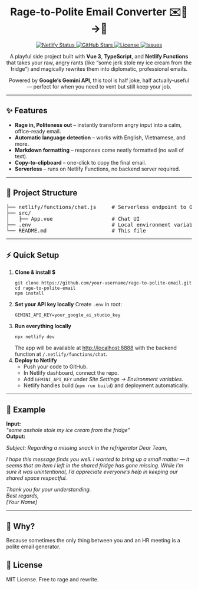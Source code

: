 <h1 align="center">Rage-to-Polite Email Converter ✉️😤→🙂</h1>

<p align="center">
  <a href="https://app.netlify.com/sites/ai-chat-app-demo-dt/deploys">
    <img src="https://api.netlify.com/api/v1/badges/a7b87ebb-6bcc-447a-9b7a-55ff93209466/deploy-status" alt="Netlify Status" />
  </a>
  <a href="https://github.com/duytin095/ai-chat-app/stargazers">
    <img src="https://img.shields.io/github/stars/duytin095/ai-chat-app?style=social" alt="GitHub Stars" />
  </a>
  <a href="https://github.com/duytin095/ai-chat-app/blob/main/LICENSE">
    <img src="https://img.shields.io/github/license/duytin095/ai-chat-app" alt="License" />
  </a>
  <a href="https://github.com/duytin095/ai-chat-app/issues">
    <img src="https://img.shields.io/github/issues/duytin095/ai-chat-app" alt="Issues" />
  </a>
</p>

<p align="center">
  A playful side project built with <strong>Vue 3</strong>, <strong>TypeScript</strong>, and <strong>Netlify Functions</strong> that takes your raw, angry rants (like “some jerk stole my ice cream from the fridge”) and magically rewrites them into diplomatic, professional emails.
</p>
<p align="center">
  Powered by <strong>Google’s Gemini API</strong>, this tool is half joke, half actually-useful — perfect for when you need to vent but still keep your job.
</p>

<hr />

<h2>✨ Features</h2>
<ul>
  <li><strong>Rage in, Politeness out</strong> – instantly transform angry input into a calm, office-ready email.</li>
  <li><strong>Automatic language detection</strong> – works with English, Vietnamese, and more.</li>
  <li><strong>Markdown formatting</strong> – responses come neatly formatted (no wall of text).</li>
  <li><strong>Copy-to-clipboard</strong> – one-click to copy the final email.</code></li>
  <li><strong>Serverless</strong> – runs on Netlify Functions, no backend server required.</li>
</ul>

<hr />

<h2>📂 Project Structure</h2>

<pre>
├── netlify/functions/chat.js     # Serverless endpoint to Gemini
├── src/
│   ├── App.vue                   # Chat UI
├── .env                          # Local environment variables
└── README.md                     # This file
</pre>

<hr />

<h2>⚡ Quick Setup</h2>

<ol>
  <li><b>Clone & install $</b>
    <pre><code>git clone https://github.com/your-username/rage-to-polite-email.git
cd rage-to-polite-email
npm install</code></pre>
  </li>

  <li><b>Set your API key locally</b>  
    Create <code>.env</code> in root:
    <pre><code>GEMINI_API_KEY=your_google_ai_studio_key</code></pre>
  </li>

  <li><b>Run everything locally</b>
    <pre><code>npx netlify dev</code></pre>
    The app will be available at <a href="http://localhost:8888">http://localhost:8888</a>  
    with the backend function at <code>/.netlify/functions/chat</code>.
  </li>

  <li><b>Deploy to Netlify</b>
    <ul>
      <li>Push your code to GitHub.</li>
      <li>In Netlify dashboard, connect the repo.</li>
      <li>Add <code>GEMINI_API_KEY</code> under <i>Site Settings → Environment variables</i>.</li>
      <li>Netlify handles build (<code>npm run build</code>) and deployment automatically.</li>
    </ul>
  </li>
</ol>

<hr />

<h2>🎯 Example</h2>
<strong>Input:</strong> <br/>
<i>"some asshole stole my ice cream from the fridge"</i> <br />
<strong>Output:</strong> <br/>
<p>
  <i>
  Subject: Regarding a missing snack in the refrigerator 
  Dear Team,  

  I hope this message finds you well. I wanted to bring up a small matter — it seems that an item I left in the shared fridge has gone missing. While I’m sure it was unintentional, I’d appreciate everyone’s help in keeping our shared space respectful.  

  Thank you for your understanding.  
  Best regards,  
  [Your Name]
  </i>
</p>
<hr />
<h2>🤔 Why?</h2>
<p>
  Because sometimes the only thing between you and an HR meeting is a polite email generator.
</p>

<h2>📜 License</h2>
<p>
  MIT License. Free to rage and rewrite.
</p>
